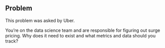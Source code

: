 ## Problem
This problem was asked by Uber.

You’re on the data science team and are responsible for figuring out surge pricing. Why does it need to exist and what metrics and data should you track?
